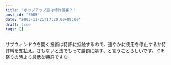 ```yaml
---
title: "ポップアップ窓は特許侵害？"
post_id: "3085"
date: "2003-11-21T17:20:00+09:00"
draft: true
tags: []
---
```



サブウィンドウを開く技術は特許に抵触するので、速やかに使用を停止するか特許料を支払え。さもないと法でもって厳罰に処す、と言うことらしいです。 GIF 祭りの時より最低な特許ですな。
